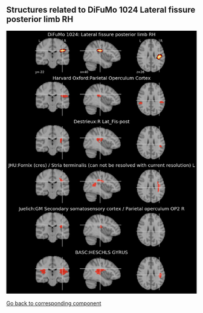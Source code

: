 


## Structures related to DiFuMo 1024 Lateral fissure posterior limb RH

![51](51.jpg "Structures related to DiFuMo 1024 Lateral fissure posterior limb RH")

[Go back to corresponding component](https://parietal-inria.github.io/DiFuMo/1024/html/51.html)